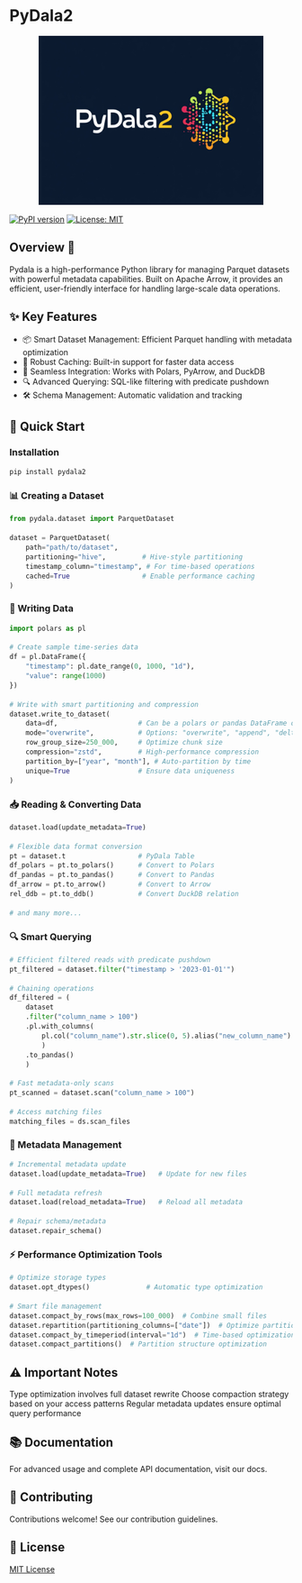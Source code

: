 # PyDala2 

<p align="center">
  <img src="logo.jpeg" width="400" alt="PyDala2">
</p>

[![PyPI version](https://badge.fury.io/py/pydala2.svg)](https://badge.fury.io/py/pydala2)
[![License: MIT](https://img.shields.io/badge/License-MIT-yellow.svg)](https://opensource.org/licenses/MIT)



## Overview 📖
Pydala is a high-performance Python library for managing Parquet datasets with powerful metadata capabilities. Built on Apache Arrow, it provides an efficient, user-friendly interface for handling large-scale data operations.

## ✨ Key Features
 - 📦 Smart Dataset Management: Efficient Parquet handling with metadata optimization
 - 🔄 Robust Caching: Built-in support for faster data access
 - 🔌 Seamless Integration: Works with Polars, PyArrow, and DuckDB
 - 🔍 Advanced Querying: SQL-like filtering with predicate pushdown
 - 🛠️ Schema Management: Automatic validation and tracking

## 🚀 Quick Start
### Installation
```bash
pip install pydala2
```

### 📊 Creating a Dataset
```python
from pydala.dataset import ParquetDataset

dataset = ParquetDataset(
    path="path/to/dataset",
    partitioning="hive",         # Hive-style partitioning
    timestamp_column="timestamp", # For time-based operations
    cached=True                  # Enable performance caching
)
```

### 💾 Writing Data
```python
import polars as pl

# Create sample time-series data
df = pl.DataFrame({
    "timestamp": pl.date_range(0, 1000, "1d"),
    "value": range(1000)
})

# Write with smart partitioning and compression
dataset.write_to_dataset(
    data=df,                    # Can be a polars or pandas DataFrame or an Arrow Table, Dataset, or RecordBatch or a duckdb result 
    mode="overwrite",           # Options: "overwrite", "append", "delta"
    row_group_size=250_000,     # Optimize chunk size
    compression="zstd",         # High-performance compression
    partition_by=["year", "month"], # Auto-partition by time
    unique=True                 # Ensure data uniqueness
)
```

### 📥 Reading & Converting Data
```python
dataset.load(update_metadata=True)

# Flexible data format conversion
pt = dataset.t                  # PyDala Table
df_polars = pt.to_polars()      # Convert to Polars
df_pandas = pt.to_pandas()      # Convert to Pandas
df_arrow = pt.to_arrow()        # Convert to Arrow
rel_ddb = pt.to_ddb()           # Convert DuckDB relation

# and many more... 
```

### 🔍 Smart Querying
```python
# Efficient filtered reads with predicate pushdown
pt_filtered = dataset.filter("timestamp > '2023-01-01'")

# Chaining operations
df_filtered = (
    dataset
    .filter("column_name > 100")
    .pl.with_columns(
        pl.col("column_name").str.slice(0, 5).alias("new_column_name")
        )
    .to_pandas()
    )

# Fast metadata-only scans
pt_scanned = dataset.scan("column_name > 100")

# Access matching files
matching_files = ds.scan_files
```

### 🔄 Metadata Management
```python
# Incremental metadata update
dataset.load(update_metadata=True)   # Update for new files

# Full metadata refresh
dataset.load(reload_metadata=True)   # Reload all metadata

# Repair schema/metadata
dataset.repair_schema()
```

### ⚡ Performance Optimization Tools
```python
# Optimize storage types
dataset.opt_dtypes()              # Automatic type optimization

# Smart file management
dataset.compact_by_rows(max_rows=100_000)  # Combine small files
dataset.repartition(partitioning_columns=["date"])  # Optimize partitions
dataset.compact_by_timeperiod(interval="1d")  # Time-based optimization
dataset.compact_partitions()  # Partition structure optimization
```

## ⚠️ Important Notes
Type optimization involves full dataset rewrite
Choose compaction strategy based on your access patterns
Regular metadata updates ensure optimal query performance

## 📚 Documentation
For advanced usage and complete API documentation, visit our docs.

## 🤝 Contributing
Contributions welcome! See our contribution guidelines.

## 📝 License
[MIT License](LICENSE)
